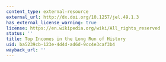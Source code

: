 ```yaml
---
content_type: external-resource
external_url: http://dx.doi.org/10.1257/jel.49.1.3
has_external_license_warning: true
license: https://en.wikipedia.org/wiki/All_rights_reserved
status: ''
title: Top Incomes in the Long Run of History
uid: ba5239cb-123e-4d4d-ad6d-9cc4e3caf3b4
wayback_url: ''
---
```

